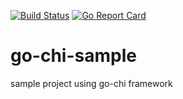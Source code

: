 [![Build Status](https://travis-ci.org/plumlab/go-chi-sample.svg?branch=master)](https://travis-ci.org/plumlab/go-chi-sample) [![Go Report Card](https://goreportcard.com/badge/github.com/plumlab/go-chi-sample)](https://goreportcard.com/report/github.com/plumlab/go-chi-sample)

# go-chi-sample

sample project using go-chi framework
